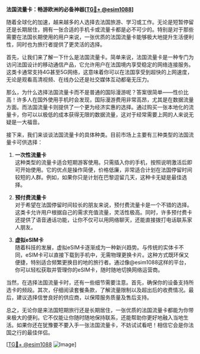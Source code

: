 **法国流量卡：畅游欧洲的必备神器[[TG💪+ @esim1088](https://t.me/s/esim1088)]**

随着全球化的加速，越来越多的人选择去法国旅游、学习或工作。无论是短暂停留还是长期居住，拥有一张合适的手机卡或流量卡都是必不可少的。特别是对于那些需要在法国长期使用的用户来说，一张优质的法国流量卡能够极大地提升生活便利性，同时也为旅行者提供了更灵活的选择。

首先，让我们来了解一下什么是法国流量卡。简单来说，法国流量卡是一种专门为访问法国设计的移动通信产品，它允许用户在法国境内享受稳定的网络连接服务。这类卡通常支持4G甚至5G网络，这意味着你可以在法国享受到超快的上网速度，无论是观看高清视频、在线办公还是社交媒体互动都毫无压力。

那么，为什么选择法国流量卡而不是普通的国际漫游呢？答案很简单——性价比高！许多人在国外使用手机时会发现，国际漫游费用非常高昂，尤其是在数据流量方面。而法国流量卡则提供了一个更为经济实惠的选择。通过购买一张本地化的流量卡，你可以以极低的成本获得无限的数据流量，这对于经常需要上网的人来说无疑是一大福音。

接下来，我们来谈谈法国流量卡的具体种类。目前市场上主要有三种类型的法国流量卡可供选择：

1. **一次性流量卡**  
   这种类型的流量卡适合短期游客使用。只需插入你的手机，按照说明激活后即可开始使用。它的优点是操作简便，价格低廉，非常适合计划在法国停留时间较短的人群。例如，如果你只是计划在巴黎逗留几天，这种卡无疑是最佳选择。

2. **预付费流量卡**  
   对于希望在法国停留时间较长的朋友来说，预付费流量卡是一个不错的选择。这类卡允许用户根据自己的需求充值流量，灵活性极高。同时，许多预付费卡还提供了语音通话功能，让你不仅可以用网络聊天，还能直接拨打电话联系家人朋友。

3. **虚拟eSIM卡**  
   随着科技的发展，虚拟eSIM卡逐渐成为一种新兴趋势。与传统的实体卡不同，eSIM卡可以直接下载到手机中，无需物理更换卡片。这种方式既环保又便捷，特别适合频繁更换目的地的旅行者。通过像@esim1088这样的平台，你可以轻松获取并管理你的eSIM卡，随时随地切换网络运营商。

当然，在选择法国流量卡时，还有一些细节需要注意。首先，确保你的设备支持所选卡的频段。其次，仔细阅读套餐条款，了解流量限制以及超出后的收费情况。最后，建议选择信誉良好的供应商，以保障服务质量及售后支持。

总之，无论你是来法国短期旅行还是长期居住，一张优质的法国流量卡都能为你带来极大的便利。它不仅能让你随时随地保持联系，还能帮助你更好地融入当地生活。如果你还在犹豫要不要入手一张法国流量卡，不妨试试看吧！相信它会是你法国之行的最佳伴侣。

[[TG💪+ @esim1088](https://t.me/s/esim1088) ![Image](https://i.postimg.cc/4NQfJmqS/Snipaste-2025-05-13-00-14-12.png)]